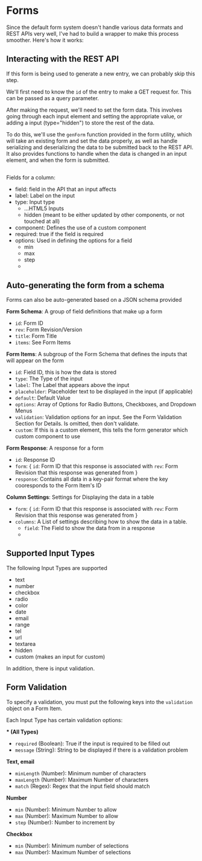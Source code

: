 # Forms

Since the default form system doesn't handle various data formats and REST APIs very well, I've had to build a wrapper to make this process smoother. Here's how it works:

## Interacting with the REST API

If this form is being used to generate a new entry, we can probably skip this step.

We'll first need to know the `id` of the entry to make a GET request for. This can be passed as a query parameter.

After making the request, we'll need to set the form data. This involves going through each input element and setting the appropriate value, or adding a input (type="hidden") to store the rest of the data.

To do this, we'll use the `genForm` function provided in the form utility, which will take an existing form and set the data properly, as well as handle serializing and deserializing the data to be submitted back to the REST API. It also provides functions to handle when the data is changed in an input element, and when the form is submitted.

## 

Fields for a column:

- field: field in the API that an input affects
- label: Label on the input
- type: Input type
    - ...HTML5 Inputs
    - hidden (meant to be either updated by other components, or not touched at all)
- component: Defines the use of a custom component
- required: true if the field is required
- options: Used in defining the options for a field
    - min
    - max
    - step
    - 


## Auto-generating the form from a schema

Forms can also be auto-generated based on a JSON schema provided

__Form Schema__: A group of field definitions that make up a form
- `id`: Form ID
- `rev`: Form Revision/Version
- `title`: Form Title
- `items`: See Form Items

__Form Items__: A subgroup of the Form Schema that defines the inputs that will appear on the form
- `id`: Field ID, this is how the data is stored
- `type`: The Type of the input
- `label`: The Label that appears above the input
- `placeholder`: Placeholder text to be displayed in the input (if applicable)
- `default`: Default Value
- `options`: Array of Options for Radio Buttons, Checkboxes, and Dropdown Menus
- `validation`: Validation options for an input. See the Form Validation Section for Details. Is omitted, then don't validate.
- `custom`: If this is a custom element, this tells the form generator which custom component to use

__Form Response__: A response for a form
- `id`: Response ID
- `form`: {
    `id`: Form ID that this response is associated with
    `rev`: Form Revision that this response was generated from
}
- `response`: Contains all data in a key-pair format where the key cooresponds to the Form Item's ID

__Column Settings__: Settings for Displaying the data in a table
- `form`: {
    `id`: Form ID that this response is associated with
    `rev`: Form Revision that this response was generated from
}
- `columns`: A List of settings describing how to show the data in a table.
    - `field`: The Field to show the data from in a response
    - 

## Supported Input Types

The following Input Types are supported

- text
- number
- checkbox
- radio
- color
- date
- email
- range
- tel
- url
- textarea
- hidden
- custom (makes an input for custom)

In addition, there is input validation.

## Form Validation

To specify a validation, you must put the following keys into the `validation` object on a Form Item.

Each Input Type has certain validation options:

__* (All Types)__
- `required` (Boolean): True if the input is required to be filled out
- `message` (String): String to be displayed if there is a validation problem

__Text, email__
- `minLength` (Number): Minimum number of characters
- `maxLength` (Number): Maximum Number of characters
- `match` (Regex): Regex that the input field should match

__Number__
- `min` (Number): Minimum Number to allow
- `max` (Number): Maximum Number to allow
- `step` (Number): Number to increment by

__Checkbox__
- `min` (Number): Minimum number of selections
- `max` (Number): Maximum Number of selections